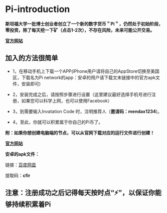 # Pi-introduction
**斯坦福大学一批博士创业者创立了一个新的数字货币＂Pi＂，仍然处于初始阶段，零投资，除了每天挖一下矿（点击1-2次），不存在风险，未来可能公开交易。**

**[官方网站](https://minepi.com/)**

## 加入的方法很简单

- 1，在移动手机上下载一个APP(iPhone用户请将自己的AppStore切换至美国区，下载名为Pi network的app：安卓的用户请下载文末链接中的官方apk文件，安装即可)


- 2，安装完成之后，请按照步骤进行设置（这里建议最好选择手机号进行注册，如果您可以科学上网，也可以使用Facebook）

- 3，到需要输入Invatation Code 时，注明推荐人（**邀请码：mendax1234**)。

- 4，至此，你就可以积累属于你自己的Pi币了。

**附：如果你想创建电脑端的节点，可以从官网下载对应的运行文件进行创建！**

**[官方网站](https://node.minepi.com/)**

**安卓的apk文件：**

链接：[百度网盘](https://pan.baidu.com/s/1ngPxiQbtcpb8Oxm7iY1g2w) 

提取码：**cfir** 

## 注意：注册成功之后记得每天按时点“⚡”，以保证你能够持续积累着Pi
